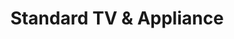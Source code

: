 ---
title: "Standard TV & Appliance"
url: /portland/standard-tv-und-appliance-northeast-33rd-avenue/
shop: Haushaltsgeräte
---